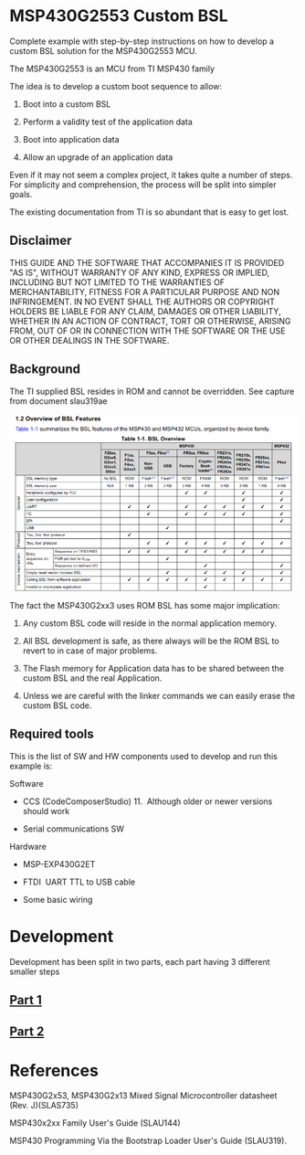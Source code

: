 

# MSP430G2553 Custom BSL

Complete example with step-by-step instructions on how to develop a custom BSL solution for the MSP430G2553 MCU.

The MSP430G2553 is an MCU from TI MSP430 family

The idea is to develop a custom boot sequence to allow:

1. Boot into a custom BSL

2. Perform a validity test of the application data

3. Boot into application data

4. Allow an upgrade of an application data

Even if it may not seem a complex project, it takes quite a number of steps. For simplicity and comprehension, the process will be split into simpler goals.

The existing documentation from TI is so abundant that is easy to get lost.



## Disclaimer

THIS GUIDE AND THE SOFTWARE THAT ACCOMPANIES IT IS PROVIDED "AS IS", WITHOUT WARRANTY OF ANY KIND, EXPRESS OR IMPLIED, INCLUDING BUT NOT LIMITED TO THE WARRANTIES OF MERCHANTABILITY, FITNESS FOR A PARTICULAR PURPOSE AND NON INFRINGEMENT. IN NO EVENT SHALL THE AUTHORS OR COPYRIGHT HOLDERS BE LIABLE FOR ANY CLAIM, DAMAGES OR OTHER LIABILITY, WHETHER IN AN ACTION OF CONTRACT, TORT OR OTHERWISE, ARISING FROM, OUT OF OR IN CONNECTION WITH THE SOFTWARE OR THE USE OR OTHER DEALINGS IN THE SOFTWARE.



## Background

The TI supplied BSL resides in ROM and cannot be overridden. See capture from document slau319ae

![bsl-features.png](doc/bsl-features.png)

The fact the MSP430G2xx3 uses ROM BSL has some major implication:

1. Any custom BSL code will reside in the normal application memory.

2. All BSL development is safe, as there always will be the ROM BSL to revert to in case of major problems.

3. The Flash memory for Application data has to be shared between the custom BSL and the real Application.

4. Unless we are careful with the linker commands we can easily erase the custom BSL code.
   
   

## Required tools

This is the list of SW and HW components used to develop and run this example is:

Software

- CCS (CodeComposerStudio) 11.  Although older or newer versions should work

- Serial communications SW

Hardware

- MSP-EXP430G2ET

- FTDI  UART TTL to USB cable

- Some basic wiring



# Development

Development has been split in two parts, each part having 3 different smaller steps


## [Part 1](doc/PART1.md)


## [Part 2](doc/PART2.md)




# References

MSP430G2x53, MSP430G2x13 Mixed Signal Microcontroller datasheet (Rev. J)(SLAS735)

MSP430x2xx Family User's Guide (SLAU144)

MSP430 Programming Via the Bootstrap Loader User's Guide (SLAU319).
